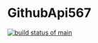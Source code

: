 # GithubApi567

[![build status of main](https://travis-ci.com/KennethSkelton/Triangle567GithubApi567.svg?branch=main)](https://travis-ci.com/KennethSkelton/GithubApi567)
